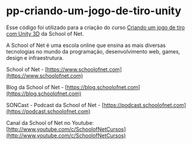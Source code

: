 # pp-criando-um-jogo-de-tiro-unity

Esse código foi utilizado para a criação do curso [Criando um jogo de tiro com Unity 3D](https://www.schoolofnet.com/projeto-pratico/unity/unity-criando-jogo/criando-um-jogo-de-tiro-com-unity3d/) da School of Net.

A School of Net é uma escola online que ensina as mais diversas tecnologias no mundo da programação, desenvolvimento web, games, design e infraestrutura.

School of Net - [https://www.schoolofnet.com](https://www.schoolofnet.com)

Blog da School of Net - [https://blog.schoolofnet.com](https://blog.schoolofnet.com)

SONCast - Podcast da School of Net - [https://podcast.schoolofnet.com](https://podcast.schoolofnet.com)

Canal da School of Net no Youtube: [http://www.youtube.com/c/SchoolofNetCursos](http://www.youtube.com/c/SchoolofNetCursos)